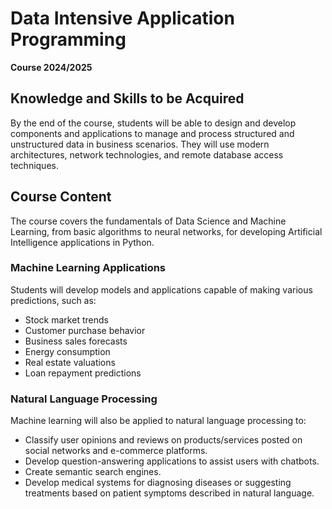 # Data Intensive Application Programming
**Course 2024/2025**

## Knowledge and Skills to be Acquired
By the end of the course, students will be able to design and develop components and applications to manage and process structured and unstructured data in business scenarios. They will use modern architectures, network technologies, and remote database access techniques.

## Course Content
The course covers the fundamentals of Data Science and Machine Learning, from basic algorithms to neural networks, for developing Artificial Intelligence applications in Python.

### Machine Learning Applications
Students will develop models and applications capable of making various predictions, such as:
- Stock market trends
- Customer purchase behavior
- Business sales forecasts
- Energy consumption
- Real estate valuations
- Loan repayment predictions

### Natural Language Processing
Machine learning will also be applied to natural language processing to:
- Classify user opinions and reviews on products/services posted on social networks and e-commerce platforms.
- Develop question-answering applications to assist users with chatbots.
- Create semantic search engines.
- Develop medical systems for diagnosing diseases or suggesting treatments based on patient symptoms described in natural language.
